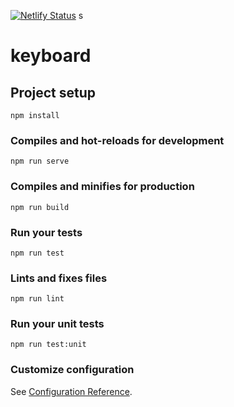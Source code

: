 [![Netlify Status](https://api.netlify.com/api/v1/badges/75a29739-fb67-4040-a8be-72b9da209bfe/deploy-status)](https://app.netlify.com/sites/clever-allen-a84b06/deploys)
s
# keyboard


## Project setup
```
npm install
```

### Compiles and hot-reloads for development
```
npm run serve
```

### Compiles and minifies for production
```
npm run build
```

### Run your tests
```
npm run test
```

### Lints and fixes files
```
npm run lint
```

### Run your unit tests
```
npm run test:unit
```

### Customize configuration
See [Configuration Reference](https://cli.vuejs.org/config/).
